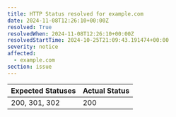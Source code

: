 ```yaml
---
title: HTTP Status resolved for example.com
date: 2024-11-08T12:26:10+00:00Z
resolved: True
resolvedWhen: 2024-11-08T12:26:10+00:00Z
resolvedStartTime: 2024-10-25T21:09:43.191474+00:00
severity: notice
affected:
  - example.com
section: issue
---
```


| Expected Statuses | Actual Status  |
|-------------------|----------------|
| 200, 301, 302 | 200 |
